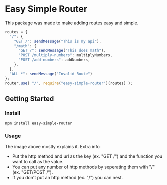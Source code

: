 # Easy Simple Router
This package was made to make adding routes easy and simple.
```js
routes = {
  "/": {
    "GET /": sendMessage("This is my api"),
    "/math": {
      "GET /": sendMessage("This does math"),
      "POST /multiply-numbers": multiplyNumbers,
      "POST /add-numbers": addNumbers,
    },
  },
  "ALL *": sendMessage("Invalid Route")
};
router.use( "/", require("easy-simple-router")(routes) );
```
## Getting Started
### Install
```
npm install easy-simple-router
```
### Usage
The image above mostly explains it. Extra info
* Put the http method and url as the key (ex. "GET /") and the function you want to call as the value.
* You can put any number of http methods by seperating them with "/" (ex. "GET/POST /").
* If you don't put an http method (ex. "/") you can nest.

